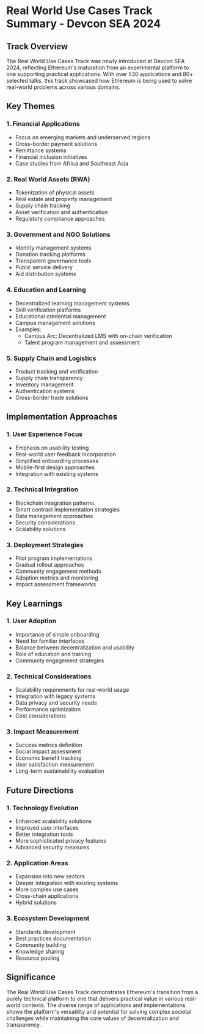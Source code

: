 # Real World Use Cases Track Summary - Devcon SEA 2024

## Track Overview
The Real World Use Cases Track was newly introduced at Devcon SEA 2024, reflecting Ethereum's maturation from an experimental platform to one supporting practical applications. With over 530 applications and 80+ selected talks, this track showcased how Ethereum is being used to solve real-world problems across various domains.

## Key Themes

### 1. Financial Applications
- Focus on emerging markets and underserved regions
- Cross-border payment solutions
- Remittance systems
- Financial inclusion initiatives
- Case studies from Africa and Southeast Asia

### 2. Real World Assets (RWA)
- Tokenization of physical assets
- Real estate and property management
- Supply chain tracking
- Asset verification and authentication
- Regulatory compliance approaches

### 3. Government and NGO Solutions
- Identity management systems
- Donation tracking platforms
- Transparent governance tools
- Public service delivery
- Aid distribution systems

### 4. Education and Learning
- Decentralized learning management systems
- Skill verification platforms
- Educational credential management
- Campus management solutions
- Examples:
  - Campus Arc: Decentralized LMS with on-chain verification
  - Talent program management and assessment

### 5. Supply Chain and Logistics
- Product tracking and verification
- Supply chain transparency
- Inventory management
- Authentication systems
- Cross-border trade solutions

## Implementation Approaches

### 1. User Experience Focus
- Emphasis on usability testing
- Real-world user feedback incorporation
- Simplified onboarding processes
- Mobile-first design approaches
- Integration with existing systems

### 2. Technical Integration
- Blockchain integration patterns
- Smart contract implementation strategies
- Data management approaches
- Security considerations
- Scalability solutions

### 3. Deployment Strategies
- Pilot program implementations
- Gradual rollout approaches
- Community engagement methods
- Adoption metrics and monitoring
- Impact assessment frameworks

## Key Learnings

### 1. User Adoption
- Importance of simple onboarding
- Need for familiar interfaces
- Balance between decentralization and usability
- Role of education and training
- Community engagement strategies

### 2. Technical Considerations
- Scalability requirements for real-world usage
- Integration with legacy systems
- Data privacy and security needs
- Performance optimization
- Cost considerations

### 3. Impact Measurement
- Success metrics definition
- Social impact assessment
- Economic benefit tracking
- User satisfaction measurement
- Long-term sustainability evaluation

## Future Directions

### 1. Technology Evolution
- Enhanced scalability solutions
- Improved user interfaces
- Better integration tools
- More sophisticated privacy features
- Advanced security measures

### 2. Application Areas
- Expansion into new sectors
- Deeper integration with existing systems
- More complex use cases
- Cross-chain applications
- Hybrid solutions

### 3. Ecosystem Development
- Standards development
- Best practices documentation
- Community building
- Knowledge sharing
- Resource pooling

## Significance
The Real World Use Cases Track demonstrates Ethereum's transition from a purely technical platform to one that delivers practical value in various real-world contexts. The diverse range of applications and implementations shows the platform's versatility and potential for solving complex societal challenges while maintaining the core values of decentralization and transparency. 